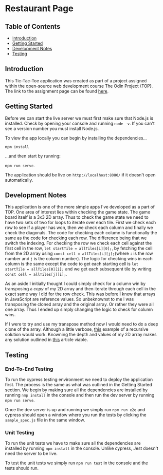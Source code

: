 # Restaurant Page

## Table of Contents

- [Introduction](#introduction)
- [Getting Started](#getting-started)
- [Development Notes](#development-notes)
- [Testing](#testing)

## Introduction

This Tic-Tac-Toe application was created as part of a project assigned within the open-source web development course The Odin Project (TOP). The link to the assignment page can be found [here](https://www.theodinproject.com/paths/full-stack-javascript/courses/javascript/lessons/tic-tac-toe).

## Getting Started

Before we can start the live server we must first make sure that Node.js is installed. Check by opening your console and running `node -v`. If you can't see a version number you must install Node.js. 

To view the app locally you can begin by installing the dependencies...

`npm install`

...and then start by running:

`npm run serve`.

The application should be live on `http://localhost:8080/` if it doesn't open automatically.

## Development Notes

This application is one of the more simple apps I've developed as a part of TOP. One area of interest lies within checking the game state. The game board itself is a 3x3 2D array. Thus to check the game state we need to have two sets of two for loops to iterate over each tile. First we check each row to see if a player has won, then we check each column and finally we check the diagonals. The code for checking each column is functionally the same as the code for checking each row. The difference being that we switch the indexing. For checking the row we check each cell against the first cell in the row, `let startTile = allTiles[i][0];`, by fetching the cell from the 2D array using `const cell = allTiles[i][j];`(where `i` is the row number and `j` is the column number). The logic for checking wins in each column is the same except the code to get each starting cell is `let startTile = allTiles[0][i];` and we get each subsequent tile by writing `const cell = allTiles[j][i];`.

As an aside I initially thought I could simply check for a column win by transposing a _copy_ of my 2D array and then iterate through each cell in the exact same way I did for the row check. This was before I knew that arrays in JavaScript are reference values. So unbeknownst to me I was transposing the cloned array and the original array. Or rather they were all one array. Thus I ended up simply changing the logic to check for column wins.

If I were to try and use my transpose method now I would need to do a deep clone of the array. Although a little verbose, [this](https://medium.com/@ziyoshams/deep-copying-javascript-arrays-4d5fc45a6e3e) example of a recursive solution would work. Knowning the depth and values of my 2D array makes any solution outlined in [this](https://dev.to/samanthaming/how-to-deep-clone-an-array-in-javascript-3cig) article viable. 

## Testing

### End-To-End Testing

To run the cypress testing environment we need to deploy the application first. The process is the same as what was outlined in the Getting Started section. We begin by making sure all the dependencies are installed by running `nmp install` in the console and then run the dev server by running `npm run serve`. 

Once the dev server is up and running we simply run `npm run e2e` and cypress should open a window where you run the tests by clicking the `sample_spec.js` file in the same window.

### Unit Testing

To run the unit tests we have to make sure all the dependencies are installed by running `npm install` in the console. Unlike cypress, Jest doesn't need the server to be live.

To test the unit tests we simply run `npm run test` in the console and the tests should run.
